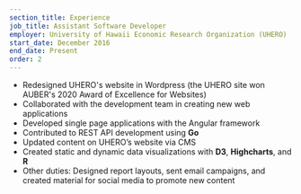 ```yaml
---
section_title: Experience
job_title: Assistant Software Developer
employer: University of Hawaii Economic Research Organization (UHERO)
start_date: December 2016
end_date: Present
order: 2
---
```

- Redesigned UHERO's website in Wordpress (the UHERO site won AUBER's 2020 Award of Excellence for Websites)
- Collaborated with the development team in creating new web applications
- Developed single page applications with the Angular framework
- Contributed to REST API development using **Go**
- Updated content on UHERO’s website via CMS
- Created static and dynamic data visualizations with **D3**, **Highcharts**, and **R**
- Other duties: Designed report layouts, sent email campaigns, and created material for social media to promote new content